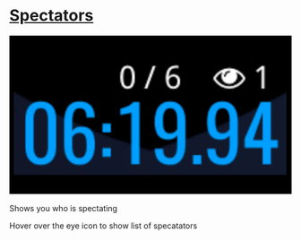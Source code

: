 # [Spectators](https://openplanet.dev/plugin/spectators)

![Image](./opfiles/Spectators.png)

Shows you who is spectating

Hover over the eye icon to show list of specatators